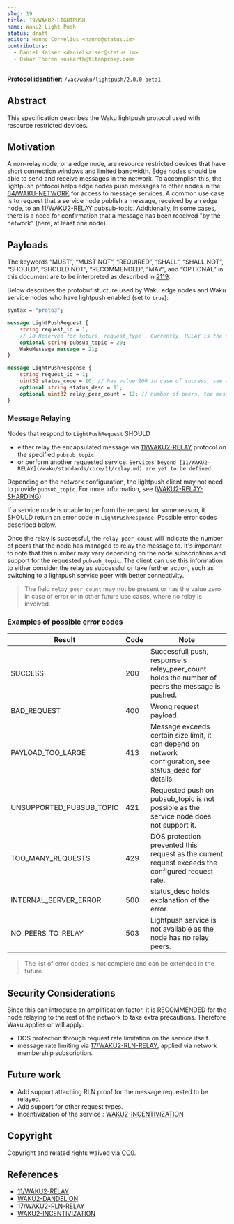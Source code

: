 ```yaml
---
slug: 19
title: 19/WAKU2-LIGHTPUSH
name: Waku2 Light Push
status: draft
editor: Hanno Cornelius <hanno@status.im> 
contributors: 
  - Daniel Kaiser <danielkaiser@status.im>
  - Oskar Thorén <oskarth@titanproxy.com>
---
```


**Protocol identifier**: `/vac/waku/lightpush/2.0.0-beta1`

## Abstract

This specification describes the Waku lightpush protocol used with resource restricted devices.

## Motivation

A non-relay node, or a edge node,
are resource restricted devices that have short connection windows and
limited bandwidth.
Edge nodes should be able to send and receive messages in the network. 
To accomplish this, the lightpush protocol helps edge nodes push messages to other nodes
in the [64/WAKU-NETWORK](/waku/standards/core/64/network.md) for access to message services.
A common use case is to request that a service node publish a message,
received by an edge node, to an [11/WAKU2-RELAY](/waku/standards/core/11/relay.md) pubsub-topic.
Additionally, in some cases, there is a need for confirmation that a message has been received "by the network"
(here, at least one node).

## Payloads
The keywords “MUST”, “MUST NOT”, “REQUIRED”, “SHALL”, “SHALL NOT”, “SHOULD”,
“SHOULD NOT”, “RECOMMENDED”, “MAY”, and 
“OPTIONAL” in this document are to be interpreted as described in [2119](https://www.ietf.org/rfc/rfc2119.txt).

Below describes the protobuf stucture used by Waku edge nodes and Waku service nodes who have lightpush enabled (set to `true`):

```protobuf
syntax = "proto3";

message LightPushRequest {
    string request_id = 1;
    // 10 Reserved for future `request_type`. Currently, RELAY is the only available service.
    optional string pubsub_topic = 20;
    WakuMessage message = 21;
}

message LightPushResponse {
    string request_id = 1;
    uint32 status_code = 10; // has value 200 in case of success, see appendix
    optional string status_desc = 11;
    optional uint32 relay_peer_count = 12; // number of peers, the message is successfully relayed to 
}
```

### Message Relaying

Nodes that respond to `LightPushRequest` SHOULD

- either relay the encapsulated message via [11/WAKU2-RELAY](/waku/standards/core/11/relay.md) protocol on the specified `pubsub_topic`
- or perform another requested service.
`Services beyond [11/WAKU2-RELAY](/waku/standards/core/11/relay.md) are yet to be defined.`

Depending on the network configuration, the lightpush client may not need to provide `pubsub_topic`.
For more information,
see ([WAKU2-RELAY-SHARDING](https://github.com/waku-org/specs/blob/master/standards/core/relay-sharding.md)).

If a service node is unable to perform the request for some reason,
it SHOULD return an error code in `LightPushResponse`.
Possible error codes described below.

Once the relay is successful,
the `relay_peer_count` will indicate the number of peers that the node has managed to relay the message to. 
It's important to note that this number may vary depending on the node subscriptions and
support for the requested `pubsub_topic`.
The client can use this information to either consider the relay as successful or
take further action, such as switching to a lightpush service peer with better connectivity.
> The field `relay_peer_count` may not be present or
> has the value zero in case of error or
> in other future use cases, where no relay is involved.

### Examples of possible error codes

| Result | Code | Note |
|--------|------|------|
| SUCCESS  | 200 | Successfull push, response's relay_peer_count holds the number of peers the message is pushed.    |
| BAD_REQUEST | 400   | Wrong request payload.    |
| PAYLOAD_TOO_LARGE | 413 | Message exceeds certain size limit, it can depend on network configuration, see status_desc for details.  |
| UNSUPPORTED_PUBSUB_TOPIC | 421 | Requested push on pubsub_topic is not possible as the service node does not support it. |
| TOO_MANY_REQUESTS | 429 | DOS protection prevented this request as the current request exceeds the configured request rate. |
| INTERNAL_SERVER_ERROR  | 500 | status_desc holds explanation of the error.  |
| NO_PEERS_TO_RELAY | 503 | Lightpush service is not available as the node has no relay peers. |

> The list of error codes is not complete and can be extended in the future.

## Security Considerations

Since this can introduce an amplification factor,
it is RECOMMENDED for the node relaying to the rest of the network to take extra precautions.
Therefore Waku applies or will apply:
- DOS protection through request rate limitation on the service itself.
- message rate limiting via [17/WAKU2-RLN-RELAY](https://rfc.vac.dev/waku/standards/core/17/rln-relay), applied via network membership subscription.

## Future work

- Add support attaching RLN proof for the message requested to be relayed.
- Add support for other request types.
- Incentivization of the service : [WAKU2-INCENTIVIZATION](https://github.com/waku-org/specs/blob/master/standards/core/incentivization.md)

## Copyright

Copyright and related rights waived via [CC0](https://creativecommons.org/publicdomain/zero/1.0/).

## References

* [11/WAKU2-RELAY](../11/relay.md)
* [WAKU2-DANDELION](https://github.com/waku-org/specs/blob/waku-RFC/standards/application/dandelion.md)
* [17/WAKU2-RLN-RELAY](../17/rln-relay.md)
* [WAKU2-INCENTIVIZATION](https://github.com/waku-org/specs/blob/master/standards/core/incentivization.md)
